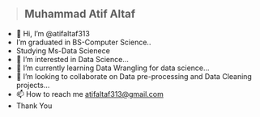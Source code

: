 >## Muhammad Atif Altaf
- 👋 Hi, I’m @atifaltaf313
- I’m graduated in BS-Computer Science..
- Studying Ms-Data Scienece
- 👀 I’m interested in Data Science...
- 🌱 I’m currently learning Data Wrangling for data science...
- 💞️ I’m looking to collaborate on Data pre-processing and Data Cleaning projects...
- 📫 How to reach me atifaltaf313@gmail.com
- Thank You

<!---
atifaltaf313/atifaltaf313 is a ✨ special ✨ repository because its `README.md` (this file) appears on your GitHub profile.
You can click the Preview link to take a look at your changes.
--->
